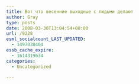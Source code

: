 ```yaml
---
title: Вот что весенние выходные с людьми делают
author: Gray
type: posts
date: 2008-03-30T13:04:54+00:00
url: /9228
esml_socialcount_LAST_UPDATED:
  - 1497038404
essb_cache_expire:
  - 1614319634
categories:
  - Uncategorized

---
```








&nbsp;